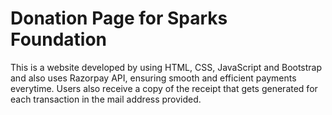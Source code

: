 # Donation Page for Sparks Foundation
This is a website developed by using HTML, CSS, JavaScript and Bootstrap and also uses Razorpay API, ensuring smooth and efficient payments everytime. Users also receive a copy of the receipt that gets generated for each transaction in the mail address provided. 
